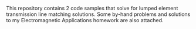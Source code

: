This repository contains 2 code samples that solve for lumped element transmission line matching solutions. Some by-hand problems and solutions to my Electromagnetic Applications homework are also attached.
